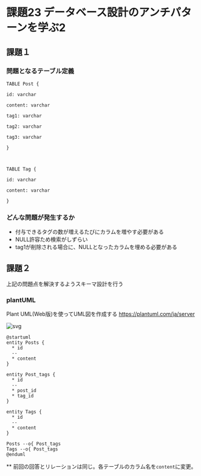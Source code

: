 # 課題23 データベース設計のアンチパターンを学ぶ2

## 課題１

### 問題となるテーブル定義
```
TABLE Post {

id: varchar

content: varchar

tag1: varchar

tag2: varchar

tag3: varchar

}



TABLE Tag {

id: varchar

content: varchar

}
```


### どんな問題が発生するか

- 付与できるタグの数が増えるたびにカラムを増やす必要がある
- NULL許容ため検索がしずらい
- tag1が削除される場合に、NULLとなったカラムを埋める必要がある

## 課題２

上記の問題点を解決するようスキーマ設計を行う

### plantUML

Plant UML(Web版)を使ってUML図を作成する
https://plantuml.com/ja/server


![svg](http://www.plantuml.com/plantuml/svg/SoWkIImgAStDuKhDAyaigLG8o2ykALQevb9Gq5B8J05IkhfWTd9-NWbG2LSj5xBA-9B4T6og2q1oG04G6wW4n4He34bC9s03s150yVngX2rSG6qOOWwfUIb0nmC0)

```plantuml
@startuml
entity Posts {
  * id
  --
  * content
}

entity Post_tags {
  * id
  --
  * post_id
  * tag_id
}

entity Tags {
  * id
  --
  * content
}

Posts --o{ Post_tags
Tags --o{ Post_tags
@enduml
```

** 前回の回答とリレーションは同じ。各テーブルのカラム名を`content`に変更。
